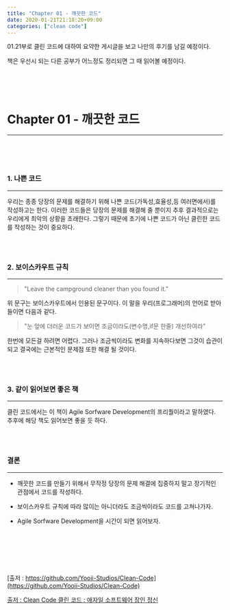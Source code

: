 ```yaml
---
title: "Chapter 01 - 깨끗한 코드"
date: 2020-01-21T21:18:20+09:00
categories: ["clean code"]
---
```


01.21부로 클린 코드에 대하여 요약한 게시글을 보고 나만의 후기를 남길 예정이다.

책은 우선시 되는 다른 공부가 어느정도 정리되면 그 때 읽어볼 예정이다.

<br><br><br>

# Chapter 01 - 깨끗한 코드
***
<br><br><br>

### 1. 나쁜 코드
***

우리는 종종 당장의 문제를 해결하기 위해 나쁜 코드(가독성,효율성,등 여러면에서)를 작성하고는 한다. 이러한 코드들은 당장의 문제를 해결해 줄 뿐이지 추후 결과적으로는 우리에게 최악의 상황을 초래한다. 그렇기 때문에 초기에 나쁜 코드가 아닌 클린한 코드를 작성하는 것이 중요하다.

<br><br>

### 2. 보이스카우트 규칙
***

> "Leave the campground cleaner than you found it."

위 문구는 보이스카우트에서 인용된 문구이다. 이 말을 우리(프로그래머)의 언어로 받아 들이면 다음과 같다.

> "눈 앞에 더러운 코드가 보이면 조금이라도(변수명,if문 한줄) 개선하여라"

한번에 모든걸 하려면 어렵다. 그러나 조금씩이라도 변화를 지속하다보면 그것이 습관이되고 결국에는 근본적인 문제점 또한 해결 될 것이다.

<br><br>

### 3. 같이 읽어보면 좋은 책
***

클린 코드에서는 이 책이 Agile Sorfware Development의 프리퀄이라고 말하였다. 추후에 해당 책도 읽어보면 좋을 듯 하다.

<br><br>

### 결론
***

- 깨끗한 코드를 만들기 위해서 무작정 당장의 문제 해결에 집중하지 말고 장기적인 관점에서 코드를 작성하다.

- 보이스카우트 규칙에 따라 많이는 아니더라도 조금씩이라도 코드를 고쳐나가자.

- Agile Sorfware Development을 시간이 되면 읽어보자.

<br><br><br><br><br>

[출저 : https://github.com/Yooii-Studios/Clean-Code](https://github.com/Yooii-Studios/Clean-Code)

[출저 : Clean Code 클린 코드 : 애자일 소프트웨어 장인 정신](http://www.yes24.com/Product/Goods/11681152)
